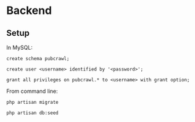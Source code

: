 # Backend



## Setup

In MySQL:

    create schema pubcrawl;

    create user <username> identified by '<password>';

    grant all privileges on pubcrawl.* to <username> with grant option;


From command line:

    php artisan migrate

    php artisan db:seed
